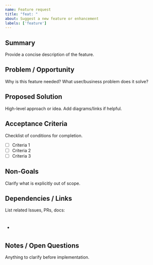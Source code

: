 ```yaml
---
name: Feature request
title: "feat: "
about: Suggest a new feature or enhancement
labels: ['feature']
---
```


## Summary
Provide a concise description of the feature.

## Problem / Opportunity
Why is this feature needed? What user/business problem does it solve?

## Proposed Solution
High-level approach or idea. Add diagrams/links if helpful.

## Acceptance Criteria
Checklist of conditions for completion.
- [ ] Criteria 1
- [ ] Criteria 2
- [ ] Criteria 3

## Non-Goals
Clarify what is explicitly out of scope.

## Dependencies / Links
List related Issues, PRs, docs:
- #

## Notes / Open Questions
Anything to clarify before implementation.
